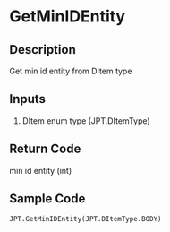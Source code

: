 # GetMinIDEntity

## Description

Get min id entity from DItem type

## Inputs

1. DItem enum type (JPT.DItemType)

## Return Code

min id entity (int)

## Sample Code

```python
JPT.GetMinIDEntity(JPT.DItemType.BODY)
```
